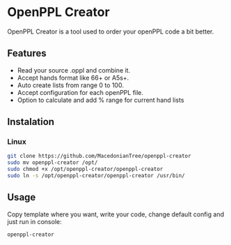 # OpenPPL Creator

OpenPPL Creator is a tool used to order your openPPL code a bit better.

## Features
- Read your source .oppl and combine it.
- Accept hands format like 66+ or A5s+.
- Auto create lists from range 0 to 100.
- Accept configuration for each openPPL file.
- Option to calculate and add % range for current hand lists

## Instalation
### Linux
```bash
git clone https://github.com/MacedonianTree/openppl-creator
sudo mv openppl-creator /opt/
sudo chmod +x /opt/openppl-creator/openppl-creator
sudo ln -s /opt/openppl-creator/openppl-creator /usr/bin/
```

## Usage
Copy template where you want, write your code, change default config and just run in console:
```bash
openppl-creator
```